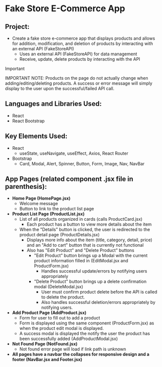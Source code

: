 # Fake Store E-Commerce App

## Project: 
- Create a fake store e-commerce app that displays products and allows for addition, modification, and deletion of products by interacting with an external API (FakeStoreAPI)
    - Uses an external API (FakeStoreAPI) for data management
    - Receive, update, delete products by interacting with the API
> [!IMPORTANT]
> IMPORTANT NOTE: Products on the page do not actually change when adding/editing/deleting products. A success or error message will simply display to the user upon the successful/failed API call.

## Languages and Libraries Used:
- React
- React Bootstrap

## Key Elements Used:
- React
    - useState, useNavigate, useEffect, Axios, React Router
- Bootstrap
    - Card, Modal, Alert, Spinner, Button, Form, Image, Nav, NavBar

## App Pages (related component .jsx file in parenthesis):
- **Home Page (HomePage.jsx)**
    - Welcome message
    - Button to link to the product list page
- **Product List Page (ProductList.jsx)**
    - List of all products organized in cards (calls ProductCard.jsx)
        - Each product has a button to view more details about the item
    - When the "Details" button is clicked, the user is redirected to the product detail page (ProductDetails.jsx)
        - Displays more info about the item (title, category, detail, price) and an "Add to cart" button that is currently not functional
        - Also has "Edit Product" and "Delete Product" buttons
            - "Edit Product" button brings up a Modal with the current product information filled in (EditModal.jsx and ProductForm.jsx)
                - Handles successful update/errors by notifying users appropriately
            - "Delete Product" button brings up a delete confirmation modal (DeleteModal.jsx)
                - User must confirm product delete before the API is called to delete the product.
                - Also handles successful deletion/errors appropriately by notifying users.
- **Add Product Page (AddProduct.jsx)**
    - Form for user to fill out to add a product
    - Form is displayed using the same component (ProductForm.jsx) as when the product edit modal is displayed.
    - A success modal is displayed the notify the user the product has been successfully added (AddProductModal.jsx)
- **Not Found Page (NotFound.jsx)**
    - Not found error page will load if link path is unknown
- **All pages have a navbar the collapses for responsive design and a footer (NavBar.jsx and Footer.jsx)**